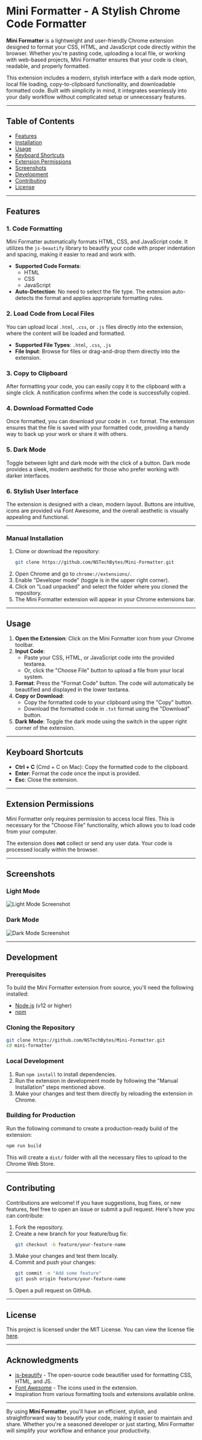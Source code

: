 

# Mini Formatter - A Stylish Chrome Code Formatter

**Mini Formatter** is a lightweight and user-friendly Chrome extension designed to format your CSS, HTML, and JavaScript code directly within the browser. Whether you're pasting code, uploading a local file, or working with web-based projects, Mini Formatter ensures that your code is clean, readable, and properly formatted.

This extension includes a modern, stylish interface with a dark mode option, local file loading, copy-to-clipboard functionality, and downloadable formatted code. Built with simplicity in mind, it integrates seamlessly into your daily workflow without complicated setup or unnecessary features.

---

## Table of Contents

- [Features](#features)
- [Installation](#installation)
- [Usage](#usage)
- [Keyboard Shortcuts](#keyboard-shortcuts)
- [Extension Permissions](#extension-permissions)
- [Screenshots](#screenshots)
- [Development](#development)
- [Contributing](#contributing)
- [License](#license)

---

## Features

### 1. **Code Formatting**
Mini Formatter automatically formats HTML, CSS, and JavaScript code. It utilizes the `js-beautify` library to beautify your code with proper indentation and spacing, making it easier to read and work with.

- **Supported Code Formats**: 
    - HTML
    - CSS
    - JavaScript
- **Auto-Detection**: No need to select the file type. The extension auto-detects the format and applies appropriate formatting rules.
  
### 2. **Load Code from Local Files**
You can upload local `.html`, `.css`, or `.js` files directly into the extension, where the content will be loaded and formatted.

- **Supported File Types**: `.html`, `.css`, `.js`
- **File Input**: Browse for files or drag-and-drop them directly into the extension.

### 3. **Copy to Clipboard**
After formatting your code, you can easily copy it to the clipboard with a single click. A notification confirms when the code is successfully copied.

### 4. **Download Formatted Code**
Once formatted, you can download your code in `.txt` format. The extension ensures that the file is saved with your formatted code, providing a handy way to back up your work or share it with others.

### 5. **Dark Mode**
Toggle between light and dark mode with the click of a button. Dark mode provides a sleek, modern aesthetic for those who prefer working with darker interfaces.

### 6. **Stylish User Interface**
The extension is designed with a clean, modern layout. Buttons are intuitive, icons are provided via Font Awesome, and the overall aesthetic is visually appealing and functional.

---



### Manual Installation
1. Clone or download the repository:
   ```bash
   git clone https://github.com/NSTechBytes/Mini-Formatter.git
   ```
2. Open Chrome and go to `chrome://extensions/`.
3. Enable "Developer mode" (toggle is in the upper right corner).
4. Click on "Load unpacked" and select the folder where you cloned the repository.
5. The Mini Formatter extension will appear in your Chrome extensions bar.

---

## Usage

1. **Open the Extension**: Click on the Mini Formatter icon from your Chrome toolbar.
2. **Input Code**:
    - Paste your CSS, HTML, or JavaScript code into the provided textarea.
    - Or, click the "Choose File" button to upload a file from your local system.
3. **Format**: Press the "Format Code" button. The code will automatically be beautified and displayed in the lower textarea.
4. **Copy or Download**:
    - Copy the formatted code to your clipboard using the "Copy" button.
    - Download the formatted code in `.txt` format using the "Download" button.
5. **Dark Mode**: Toggle the dark mode using the switch in the upper right corner of the extension.

---

## Keyboard Shortcuts

- **Ctrl + C** (Cmd + C on Mac): Copy the formatted code to the clipboard.
- **Enter**: Format the code once the input is provided.
- **Esc**: Close the extension.

---

## Extension Permissions

Mini Formatter only requires permission to access local files. This is necessary for the "Choose File" functionality, which allows you to load code from your computer.

The extension does **not** collect or send any user data. Your code is processed locally within the browser.

---

## Screenshots

### Light Mode
![Light Mode Screenshot](https://github.com/NSTechBytes/Projects-Templates/blob/main/Extensions/Mini%20Formatter/Light.png)

### Dark Mode
![Dark Mode Screenshot](https://github.com/NSTechBytes/Projects-Templates/blob/main/Extensions/Mini%20Formatter/Dark.png)

---

## Development

### Prerequisites

To build the Mini Formatter extension from source, you'll need the following installed:

- [Node.js](https://nodejs.org/en/) (v12 or higher)
- [npm](https://www.npmjs.com/)

### Cloning the Repository
```bash
git clone https://github.com/NSTechBytes/Mini-Formatter.git
cd mini-formatter
```

### Local Development
1. Run `npm install` to install dependencies.
2. Run the extension in development mode by following the "Manual Installation" steps mentioned above.
3. Make your changes and test them directly by reloading the extension in Chrome.

### Building for Production
Run the following command to create a production-ready build of the extension:
```bash
npm run build
```
This will create a `dist/` folder with all the necessary files to upload to the Chrome Web Store.

---

## Contributing

Contributions are welcome! If you have suggestions, bug fixes, or new features, feel free to open an issue or submit a pull request. Here's how you can contribute:

1. Fork the repository.
2. Create a new branch for your feature/bug fix:
   ```bash
   git checkout -b feature/your-feature-name
   ```
3. Make your changes and test them locally.
4. Commit and push your changes:
   ```bash
   git commit -m "Add some feature"
   git push origin feature/your-feature-name
   ```
5. Open a pull request on GitHub.

---

## License

This project is licensed under the MIT License. You can view the license file [here](LICENSE).

---

## Acknowledgments

- [js-beautify](https://github.com/beautify-web/js-beautify) - The open-source code beautifier used for formatting CSS, HTML, and JS.
- [Font Awesome](https://fontawesome.com/) - The icons used in the extension.
- Inspiration from various formatting tools and extensions available online.

---

By using **Mini Formatter**, you'll have an efficient, stylish, and straightforward way to beautify your code, making it easier to maintain and share. Whether you're a seasoned developer or just starting, Mini Formatter will simplify your workflow and enhance your productivity.

